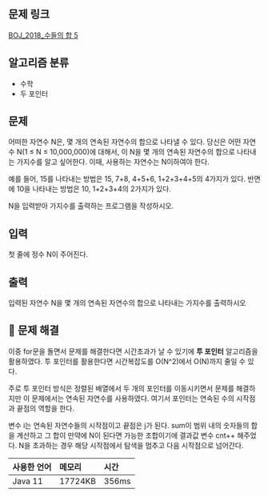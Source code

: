 ## 문제 링크
[BOJ_2018_수들의 합 5](https://www.acmicpc.net/problem/2018)

## 알고리즘 분류
- 수학
- 두 포인터

## 문제

어떠한 자연수 N은, 몇 개의 연속된 자연수의 합으로 나타낼 수 있다. 당신은 어떤 자연수 N(1 ≤ N ≤ 10,000,000)에 대해서, 이 N을 몇 개의 연속된 자연수의 합으로 나타내는 가지수를 알고 싶어한다. 이때, 사용하는 자연수는 N이하여야 한다.

예를 들어, 15를 나타내는 방법은 15, 7+8, 4+5+6, 1+2+3+4+5의 4가지가 있다. 반면에 10을 나타내는 방법은 10, 1+2+3+4의 2가지가 있다.

N을 입력받아 가지수를 출력하는 프로그램을 작성하시오.

## 입력

첫 줄에 정수 N이 주어진다.


## 출력

입력된 자연수 N을 몇 개의 연속된 자연수의 합으로 나타내는 가지수를 출력하시오



## 🤔 문제 해결

이중 for문을 돌면서 문제를 해결한다면 시간초과가 날 수 있기에 **투 포인터** 알고리즘을 활용하였다. 투 포인터를 활용한다면 시간복잡도를 O(N^2)에서 O(N)까지 줄일 수 있다.

주로 투 포인터 방식은 정렬된 배열에서 두 개의 포인터를 이동시키면서 문제를 해결하지만 이 문제에서는 연속된 자연수를 사용하였다. 여기서 포인터는 연속된 수의 시작점과 끝점의 역할을 한다.

변수 i는 연속된 자연수들의 시작점이고 끝점은 j가 된다. sum이 범위 내의 숫자들의 합을 계산하고 그 합이 만약에 N이 된다면 가능한 조합이기에 결과값 변수 cnt++ 해주었다.
N을 초과하는 경우 해당 시작점에서 탐색을 멈추고 다음 시작점으로 넘어간다.




| 사용한 언어  | 메모리     | 시간    |
|:--------|:--------|:------|
| Java 11 | 17724KB | 356ms |